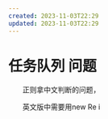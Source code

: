 ```yaml
---
created: 2023-11-03T22:29
updated: 2023-11-03T22:29
---
```

# 任务队列 问题

　　正则拿中文判断的问题，

　　英文版中需要用new Re i
